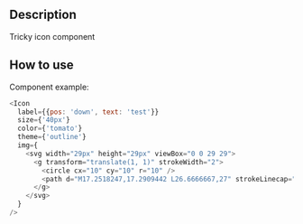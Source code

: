 ## Description

Tricky icon component

## How to use

Component example:

```js
<Icon
  label={{pos: 'down', text: 'test'}}
  size={'40px'}
  color={'tomato'}
  theme={'outline'}
  img={
    <svg width="29px" height="29px" viewBox="0 0 29 29">
      <g transform="translate(1, 1)" strokeWidth="2">
        <circle cx="10" cy="10" r="10" />
        <path d="M17.2518247,17.2909442 L26.6666667,27" strokeLinecap="round" />
      </g>
    </svg>
  }
/>
```

